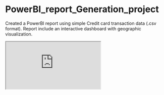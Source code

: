 # PowerBI_report_Generation_project
Created a PowerBI report using simple Credit card transaction data (.csv format). Report include an interactive dashboard with geographic visualization.


<html>
<body>

<iframe src="https://app.powerbi.com/groups/me/dashboards/fe4551c3-d6a9-4971-823c-bd29026ceae1">
  <p>Dashboard</p>
</iframe>

</body>
</html>
